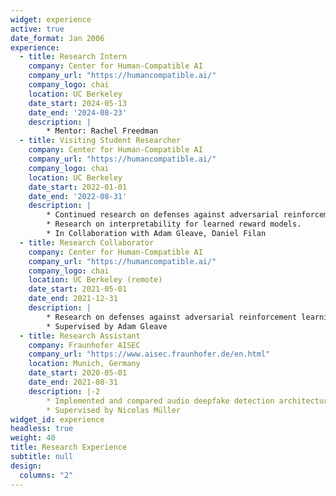 ```yaml
---
widget: experience
active: true
date_format: Jan 2006
experience:
  - title: Research Intern
    company: Center for Human-Compatible AI
    company_url: "https://humancompatible.ai/"
    company_logo: chai
    location: UC Berkeley
    date_start: 2024-05-13
    date_end: '2024-08-23'
    description: |
        * Mentor: Rachel Freedman
  - title: Visiting Student Researcher
    company: Center for Human-Compatible AI
    company_url: "https://humancompatible.ai/"
    company_logo: chai
    location: UC Berkeley
    date_start: 2022-01-01
    date_end: '2022-08-31'
    description: |
        * Continued research on defenses against adversarial reinforcement learning policies.
        * Research on interpretability for learned reward models.
        * In Collaboration with Adam Gleave, Daniel Filan
  - title: Research Collaborator
    company: Center for Human-Compatible AI
    company_url: "https://humancompatible.ai/"
    company_logo: chai
    location: UC Berkeley (remote)
    date_start: 2021-05-01
    date_end: 2021-12-31
    description: |
        * Research on defenses against adversarial reinforcement learning policies.
        * Supervised by Adam Gleave
  - title: Research Assistant
    company: Fraunhofer AISEC
    company_url: "https://www.aisec.fraunhofer.de/en.html"
    location: Munich, Germany
    date_start: 2020-05-01
    date_end: 2021-08-31
    description: |-2
        * Implemented and compared audio deepfake detection architectures
        * Supervised by Nicolas Müller
widget_id: experience
headless: true
weight: 40
title: Research Experience
subtitle: null
design:
  columns: "2"
---
```

